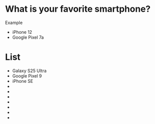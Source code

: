 # What is your favorite smartphone?
Example
- iPhone 12
- Google Pixel 7a

# List
- Galaxy S25 Ultra
- Google Pixel 9
- iPhone SE
-
-
-
-
-
-
-
